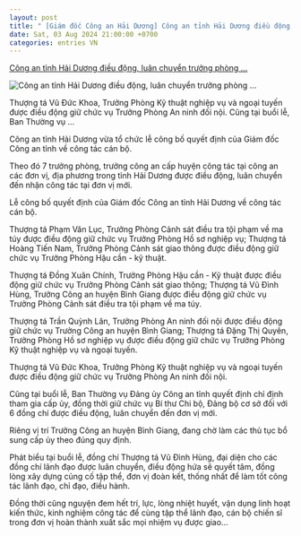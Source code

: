 ```yaml
---
layout: post
title: " [Giám đốc Công an Hải Dương] Công an tỉnh Hải Dương điều động, luân chuyển trưởng phòng ..."
date: Sat, 03 Aug 2024 21:00:00 +0700
categories: entries VN
---
```

[Công an tỉnh Hải Dương điều động, luân chuyển trưởng phòng ...](https://www.baogiaothong.vn/cong-an-tinh-hai-duong-dieu-dong-luan-chuyen-truong-phong-csgt-va-6-can-bo-192240803180402797.htm)

![Công an tỉnh Hải Dương điều động, luân chuyển trưởng phòng ...](https://baogiaothong.mediacdn.vn/zoom/600_315/603483875699699712/2024/8/3/z-99-9-17226828591781912946236-12-0-548-858-crop-17226828702421091806151.jpg)

Thượng tá Vũ Đức Khoa, Trưởng Phòng Kỹ thuật nghiệp vụ và ngoại tuyến được điều động giữ chức vụ Trưởng Phòng An ninh đối nội. Cũng tại buổi lễ, Ban Thường vụ ...

Công an tỉnh Hải Dương vừa tổ chức lễ công bố quyết định của Giám đốc Công an tỉnh về công tác cán bộ.

Theo đó 7 trưởng phòng, trưởng công an cấp huyện công tác tại công an các đơn vị, địa phương trong tỉnh Hải Dương được điều động, luân chuyển đến nhận công tác tại đơn vị mới.

Lễ công bố quyết định của Giám đốc Công an tỉnh Hải Dương về công tác cán bộ.

Thượng tá Phạm Văn Lục, Trưởng Phòng Cảnh sát điều tra tội phạm về ma túy được điều động giữ chức vụ Trưởng Phòng Hồ sơ nghiệp vụ; Thượng tá Hoàng Tiến Nam, Trưởng Phòng Cảnh sát giao thông được điều động giữ chức vụ Trưởng Phòng Hậu cần - kỹ thuật.

Thượng tá Đồng Xuân Chính, Trưởng Phòng Hậu cần - Kỹ thuật được điều động giữ chức vụ Trưởng Phòng Cảnh sát giao thông; Thượng tá Vũ Đình Hùng, Trưởng Công an huyện Bình Giang được điều động giữ chức vụ Trưởng Phòng Cảnh sát điều tra tội phạm về ma túy.

Thượng tá Trần Quỳnh Lân, Trưởng Phòng An ninh đối nội được điều động giữ chức vụ Trưởng Công an huyện Bình Giang; Thượng tá Đặng Thị Quyên, Trưởng Phòng Hồ sơ nghiệp vụ được điều động giữ chức vụ Trưởng Phòng Kỹ thuật nghiệp vụ và ngoại tuyến.

Thượng tá Vũ Đức Khoa, Trưởng Phòng Kỹ thuật nghiệp vụ và ngoại tuyến được điều động giữ chức vụ Trưởng Phòng An ninh đối nội.

Cũng tại buổi lễ, Ban Thường vụ Đảng ủy Công an tỉnh quyết định chỉ định tham gia cấp ủy, đồng thời giữ chức vụ Bí thư Chi bộ, Đảng bộ cơ sở đối với 6 đồng chí được điều động, luân chuyển đến đơn vị mới.

Riêng vị trí Trưởng Công an huyện Bình Giang, đang chờ làm các thủ tục bổ sung cấp ủy theo đúng quy định.

Phát biểu tại buổi lễ, đồng chí Thượng tá Vũ Đình Hùng, đại diện cho các đồng chí lãnh đạo được luân chuyển, điều động hứa sẽ quyết tâm, đồng lòng xây dựng củng cố tập thể, đơn vị đoàn kết, thống nhất để làm tốt công tác lãnh đạo, chỉ đạo, điều hành.

Đồng thời cũng nguyện đem hết trí, lực, lòng nhiệt huyết, vận dụng linh hoạt kiến thức, kinh nghiệm công tác để cùng tập thể lãnh đạo, cán bộ chiến sĩ trong đơn vị hoàn thành xuất sắc mọi nhiệm vụ được giao…

